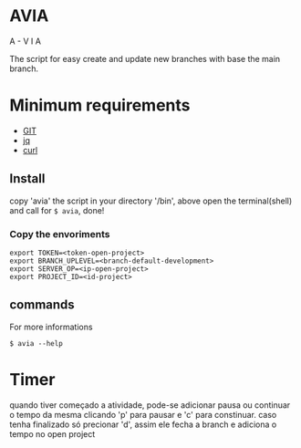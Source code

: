 # AVIA

A - 
V
I
A

The script for easy create and update new branches with base the main branch.

# Minimum requirements 
- [GIT](https://git-scm.com/book/en/v2/Getting-Started-Installing-Git)
- [jq](https://stedolan.github.io/jq/download/)
- [curl](https://curl.haxx.se)

## Install


copy 'avia' the script in your directory '/bin', above open the terminal(shell) and
call for ```$ avia```, done!

### Copy the envoriments

```
export TOKEN=<token-open-project>
export BRANCH_UPLEVEL=<branch-default-development>
export SERVER_OP=<ip-open-project>
export PROJECT_ID=<id-project>
```

## commands

For more informations

```
$ avia --help
```

# Timer

quando tiver começado a atividade, pode-se adicionar pausa ou continuar o tempo da mesma clicando 'p' para pausar e 'c' para constinuar. caso tenha finalizado só precionar 'd', assim ele fecha a branch e adiciona o tempo no open project